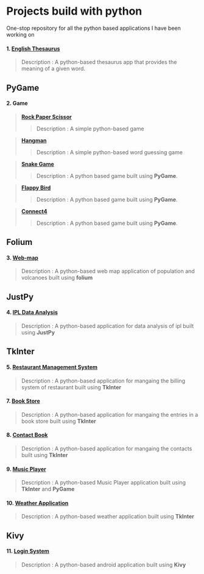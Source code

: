 # Projects build with python

One-stop repository for all the python based applications I have been working on

#### 1. [English Thesaurus](https://github.com/Subathra19/theasurus)
> Description : A python-based thesaurus app that provides the meaning of a given word. 

## PyGame

#### 2. Game
> **[Rock Paper Scissor](https://github.com/Subathra19/rock_paper_scissor)**
  >> Description : A simple python-based game  

> **[Hangman](https://github.com/Subathra19/hangman)**
  >> Description : A simple python-based word guessing game  

>  **[Snake Game](https://github.com/Subathra19/snakegame)**
  >> Description : A python based game built using **PyGame**.

>  **[Flappy Bird](https://github.com/Subathra19/flappybird)**
  >> Description : A python based game built using **PyGame**.

>  **[Connect4](https://github.com/Subathra19/connect4)**
  >> Description : A python based game built using **PyGame**.


## Folium

#### 3. [Web-map](https://github.com/Subathra19/webmap)
> Description : A python-based web map application of population and volcanoes built using **folium**

## JustPy

#### 4. [IPL Data Analysis](https://github.com/Subathra19/ipl)
> Description : A python-based application for data analysis of ipl built using **JustPy**

## TkInter

#### 5. [Restaurant Management System](https://github.com/Subathra19/restaurant-management-system)
> Description : A python-based application for mangaing the billing system of restaurant built using **TkInter**

#### 7. [Book Store](https://github.com/Subathra19/book-store)
> Description : A python-based application for mangaing the entries in a book store built using **TkInter**

#### 8. [Contact Book](https://github.com/Subathra19/contact-book)
> Description : A python-based application for mangaing the contacts built using **TkInter**

#### 9. [Music Player](https://github.com/Subathra19/music-player)
> Description : A python-based Music Player application built using **TkInter** and **PyGame**

#### 10. [Weather Application](https://github.com/Subathra19/weather-app)
> Description : A python-based weather application built using **TkInter**

## Kivy

#### 11. [Login System](https://github.com/Subathra19/login-system)
> Description : A python-based  android application built using **Kivy**

